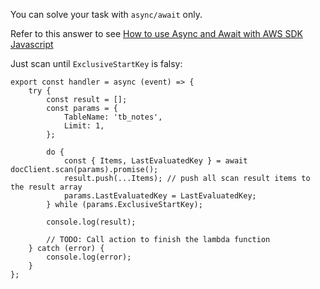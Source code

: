 You can solve your task with `async/await` only.

Refer to this answer to see [How to use Async and Await with AWS SDK Javascript][1]

Just scan until `ExclusiveStartKey` is falsy:

```
export const handler = async (event) => {
    try {
        const result = [];
        const params = {
            TableName: 'tb_notes',
            Limit: 1,
        };

        do {
            const { Items, LastEvaluatedKey } = await docClient.scan(params).promise();
            result.push(...Items); // push all scan result items to the result array
            params.LastEvaluatedKey = LastEvaluatedKey;
        } while (params.ExclusiveStartKey);

        console.log(result);

        // TODO: Call action to finish the lambda function
    } catch (error) {
        console.log(error);
    }
};
```


  [1]: https://stackoverflow.com/questions/51328292/how-to-use-async-and-await-with-aws-sdk-javascript/51328537#51328537

